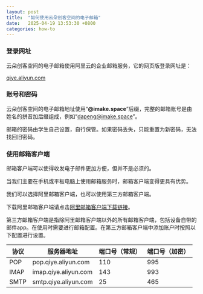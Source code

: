 ```yaml
---
layout: post
title:  "如何使用云朵创客空间的电子邮箱"
date:   2025-04-19 13:53:30 +0800
categories: how-to
---
```


### 登录网址

云朵创客空间的电子邮箱使用阿里云的企业邮箱服务，它的网页版登录网址是：

[qiye.aliyun.com](https://qiye.aliyun.com)

### 账号和密码

云朵创客空间的电子邮箱地址使用“**@imake.space**”后缀，完整的邮箱账号是由姓名的拼音加后缀组成，例如“dapeng@imake.space”。

邮箱的密码由学生自己设置，自行保管。如果密码丢失，只能重置为新密码，无法找回旧密码。

### 使用邮箱客户端

邮箱客户端可以使得收发电子邮件更加方便，但并不是必须的。

当我们主要在手机或平板电脑上使用邮箱服务时，邮箱客户端变得更具有优势。

我们可以选择阿里邮箱客户端，也可以使用第三方邮箱客户端。

下载阿里邮箱客户端请点击[阿里邮箱客户端下载链接](https://mail.aliyun.com/mail-pages/download.html)。

第三方邮箱客户端是指除阿里邮箱客户端以外的所有邮箱客户端，包括设备自带的邮件app。在使用时需要进行邮箱配置。在第三方邮箱客户端中添加账户时按照以下配置进行设置。

|协议|服务器地址|端口号（常规）|端口号（加密）|
|---|---|---|---|
|POP |pop.qiye.aliyun.com |110|995|
|IMAP|imap.qiye.aliyun.com|143|993|
|SMTP|smtp.qiye.aliyun.com|25 |465|